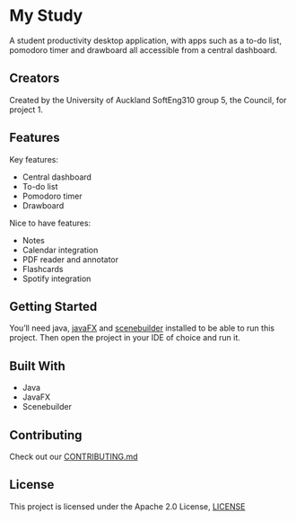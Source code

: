 # My Study
A student productivity desktop application, with apps such as a to-do list, pomodoro timer and drawboard all accessible from a central dashboard.
## Creators
Created by the University of Auckland SoftEng310 group 5, the Council, for project 1. 
## Features
Key features:
- Central dashboard
- To-do list
- Pomodoro timer
- Drawboard  

Nice to have features:
- Notes
- Calendar integration
- PDF reader and annotator
- Flashcards
- Spotify integration 

## Getting Started
You’ll need java, [javaFX](https://openjfx.io/openjfx-docs/) and [scenebuilder](https://gluonhq.com/products/scene-builder/) installed to be able to run this project. Then open the project in your IDE of choice and run it. 
## Built With
-	Java
-	JavaFX
-	Scenebuilder
## Contributing
Check out our [CONTRIBUTING.md](CONTRIBUTING.md)
## License
This project is licensed under the Apache 2.0 License, [LICENSE](LICENSE)
